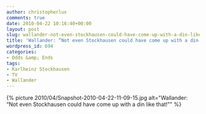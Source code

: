 ```yaml
---
author: christopherlux
comments: true
date: 2010-04-22 10:16:40+00:00
layout: post
slug: wallander-not-even-stockhausen-could-have-come-up-with-a-din-like-that
title: 'Wallander: “Not even Stockhausen could have come up with a din like that!”'
wordpress_id: 694
categories:
- Odds &amp; Ends
tags:
- Karlheinz Stockhausen
- TV
- Wallander
---
```


{% picture 2010/04/Snapshot-2010-04-22-11-09-15.jpg alt="Wallander: “Not even Stockhausen could have come up with a din like that!”" %}
